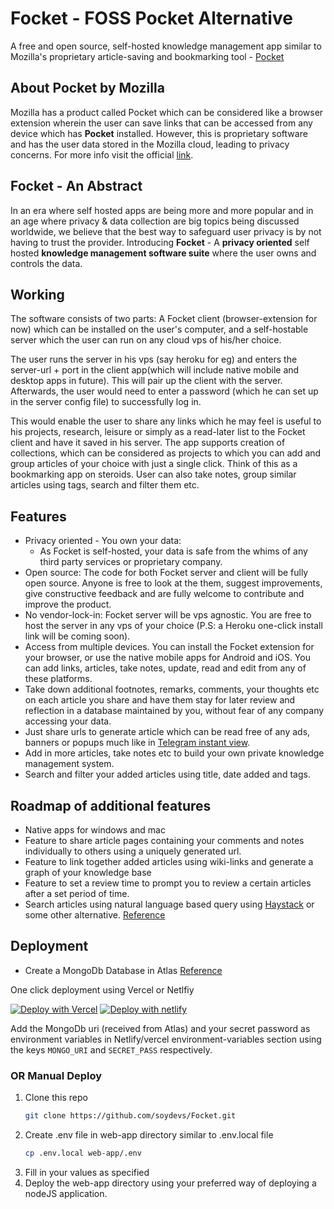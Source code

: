 # Focket - FOSS Pocket Alternative

A free and open source, self-hosted knowledge management app similar to Mozilla's proprietary article-saving and bookmarking tool - [Pocket](https://www.mozilla.org/en-US/firefox/pocket/)

## About Pocket by Mozilla

Mozilla has a product called Pocket which can be considered like a browser extension wherein the user can save links that can be accessed from any device which has **Pocket** installed. However, this is proprietary software and has the user data stored in the Mozilla cloud, leading to privacy concerns. For more info visit the official [link](https://support.mozilla.org/en-US/kb/what-pocket).

## Focket - An Abstract

In an era where self hosted apps are being more and more popular and in an age where privacy & data collection are big topics being discussed worldwide, we believe that the best way to safeguard user privacy is by not having to trust the provider.
Introducing **Focket** - A **privacy oriented** self hosted **knowledge management software suite** where the user owns and controls the data.

## Working

The software consists of two parts: A Focket client (browser-extension for now) which can be installed on the user's computer, and a self-hostable server which the user can run on any cloud vps of his/her choice.

The user runs the server in his vps (say heroku for eg) and enters the server-url + port in the client app(which will include native mobile and desktop apps in future). This will pair up the client with the server.
Afterwards, the user would need to enter a password (which he can set up in the server config file) to successfully log in.

This would enable the user to share any links which he may feel is useful to his projects, research, leisure or simply as a read-later list to the Focket client and have it saved in his server. The app supports creation of collections, which can be considered as projects to which you can add and group articles of your choice with just a single click. Think of this as a bookmarking app on steroids.
User can also take notes, group similar articles using tags, search and filter them etc.

## Features

- Privacy oriented - You own your data:
  - As Focket is self-hosted, your data is safe from the whims of any third party services or proprietary company.
- Open source: The code for both Focket server and client will be fully open source. Anyone is free to look at the them, suggest improvements, give constructive feedback and are fully welcome to contribute and improve the product.
- No vendor-lock-in: Focket server will be vps agnostic. You are free to host the server in any vps of your choice (P.S: a Heroku one-click install link will be coming soon).
- Access from multiple devices. You can install the Focket extension for your browser, or use the native mobile apps for Android and iOS. You can add links, articles, take notes, update, read and edit from any of these platforms.
- Take down additional footnotes, remarks, comments, your thoughts etc on each article you share and have them stay for later review and reflection in a database maintained by you, without fear of any company accessing your data.
- Just share urls to generate article which can be read free of any ads, banners or popups much like in [Telegram instant view](https://instantview.telegram.org/).
- Add in more articles, take notes etc to build your own private knowledge management system.
- Search and filter your added articles using title, date added and tags.

## Roadmap of additional features

- Native apps for windows and mac
- Feature to share article pages containing your comments and notes individually to others using a uniquely generated url.
- Feature to link together added articles using wiki-links and generate a graph of your knowledge base
- Feature to set a review time to prompt you to review a certain articles after a set period of time.
- Search articles using natural language based query using [Haystack](https://github.com/deepset-ai/haystack) or some other alternative. [Reference](https://forum.fossunited.org/t/hackathon-ideas/159/49)

## Deployment

- Create a MongoDb Database in Atlas [Reference](https://docs.atlas.mongodb.com/tutorial/create-new-cluster/)

One click deployment using Vercel or Netlfiy

[![Deploy with Vercel](https://vercel.com/button)](https://vercel.com/new/clone?repository-url=https%3A%2F%2Fgithub.com%2Fsoydevs%2FFocket%2Ftree%2Fmain%2Fweb-app&env=DB_URI,PASSWORD)
[![Deploy with netlify](https://www.netlify.com/img/deploy/button.svg)](https://app.netlify.com/start/deploy?repository=https://github.com/soydevs/Focket/)

Add the MongoDb uri (received from Atlas) and your secret password as environment variables in Netlify/vercel environment-variables section using the keys `MONGO_URI` and `SECRET_PASS` respectively.

### OR Manual Deploy

1. Clone this repo
   ```bash
   git clone https://github.com/soydevs/Focket.git
   ```
2. Create .env file in web-app directory similar to .env.local file
   ```bash
   cp .env.local web-app/.env
   ```
3. Fill in your values as specified
4. Deploy the web-app directory using your preferred way of deploying a nodeJS application.
